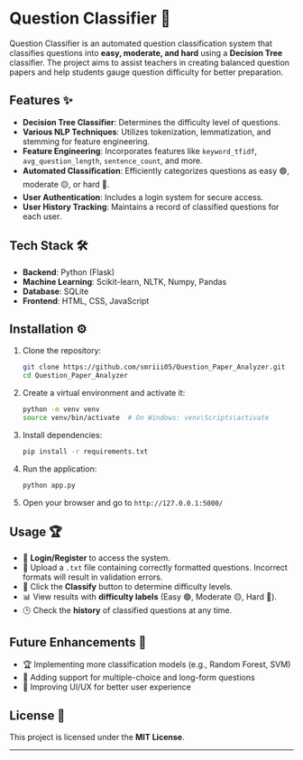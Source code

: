 # Question Classifier 🚀

Question Classifier is an automated question classification system that classifies questions into **easy, moderate, and hard** using a **Decision Tree** classifier. The project aims to assist teachers in creating balanced question papers and help students gauge question difficulty for better preparation.

## Features ✨
- **Decision Tree Classifier**: Determines the difficulty level of questions.
- **Various NLP Techniques**: Utilizes tokenization, lemmatization, and stemming for feature engineering.
- **Feature Engineering**: Incorporates features like `keyword_tfidf`, `avg_question_length`, `sentence_count`, and more.
- **Automated Classification**: Efficiently categorizes questions as easy 🟢, moderate 🟡, or hard 🔴.
- **User Authentication**: Includes a login system for secure access.
- **User History Tracking**: Maintains a record of classified questions for each user.

## Tech Stack 🛠
- **Backend**: Python (Flask)
- **Machine Learning**: Scikit-learn, NLTK, Numpy, Pandas
- **Database**: SQLite
- **Frontend**: HTML, CSS, JavaScript

## Installation ⚙️

1. Clone the repository:
   ```bash
   git clone https://github.com/smriii05/Question_Paper_Analyzer.git
   cd Question_Paper_Analyzer
   ```
2. Create a virtual environment and activate it:
   ```bash
   python -m venv venv
   source venv/bin/activate  # On Windows: venv\Scripts\activate
   ```
3. Install dependencies:
   ```bash
   pip install -r requirements.txt
   ```
4. Run the application:
   ```bash
   python app.py
   ```
5. Open your browser and go to `http://127.0.0.1:5000/`

## Usage 🏆
- 🔑 **Login/Register** to access the system.
- 📂 Upload a `.txt` file containing correctly formatted questions. Incorrect formats will result in validation errors.
- 🎯 Click the **Classify** button to determine difficulty levels.
- 📊 View results with **difficulty labels** (Easy 🟢, Moderate 🟡, Hard 🔴).
- 🕒 Check the **history** of classified questions at any time.

## Future Enhancements 🚀
- 🏆 Implementing more classification models (e.g., Random Forest, SVM)
- 📝 Adding support for multiple-choice and long-form questions
- 🎨 Improving UI/UX for better user experience


## License 📜
This project is licensed under the **MIT License**.

---

